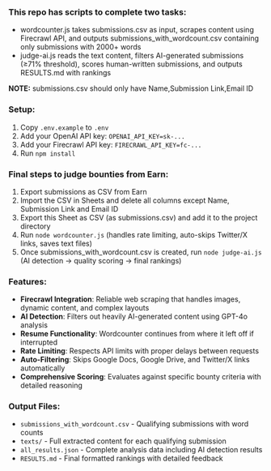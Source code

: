 ### This repo has scripts to complete two tasks:
- wordcounter.js takes submissions.csv as input, scrapes content using Firecrawl API, and outputs submissions_with_wordcount.csv containing only submissions with 2000+ words
- judge-ai.js reads the text content, filters AI-generated submissions (≥71% threshold), scores human-written submissions, and outputs RESULTS.md with rankings

**NOTE:** submissions.csv should only have Name,Submission Link,Email ID

### Setup:
1. Copy `.env.example` to `.env` 
2. Add your OpenAI API key: `OPENAI_API_KEY=sk-...`
3. Add your Firecrawl API key: `FIRECRAWL_API_KEY=fc-...`
4. Run `npm install`

### Final steps to judge bounties from Earn:
1. Export submissions as CSV from Earn
2. Import the CSV in Sheets and delete all columns except Name, Submission Link and Email ID
3. Export this Sheet as CSV (as submissions.csv) and add it to the project directory
4. Run `node wordcounter.js` (handles rate limiting, auto-skips Twitter/X links, saves text files)
5. Once submissions_with_wordcount.csv is created, run `node judge-ai.js` (AI detection → quality scoring → final rankings)

### Features:
- **Firecrawl Integration**: Reliable web scraping that handles images, dynamic content, and complex layouts
- **AI Detection**: Filters out heavily AI-generated content using GPT-4o analysis
- **Resume Functionality**: Wordcounter continues from where it left off if interrupted
- **Rate Limiting**: Respects API limits with proper delays between requests
- **Auto-Filtering**: Skips Google Docs, Google Drive, and Twitter/X links automatically
- **Comprehensive Scoring**: Evaluates against specific bounty criteria with detailed reasoning

### Output Files:
- `submissions_with_wordcount.csv` - Qualifying submissions with word counts
- `texts/` - Full extracted content for each qualifying submission
- `all_results.json` - Complete analysis data including AI detection results
- `RESULTS.md` - Final formatted rankings with detailed feedback
